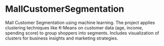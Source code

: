# MallCustomerSegmentation
Mall Customer Segmentation using machine learning. The project applies clustering techniques like K-Means on customer data (age, income, spending score) to group shoppers into segments. Includes visualization of clusters for business insights and marketing strategies.

